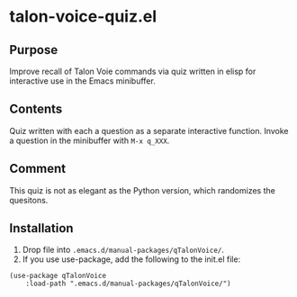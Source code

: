# talon-voice-quiz.el

## Purpose
Improve recall of Talon Voie commands via quiz written in elisp for interactive use in the Emacs minibuffer.

## Contents
Quiz written with each a question as a separate interactive function.
Invoke a question in the minibuffer with `M-x q_XXX`.

## Comment
This quiz is not as elegant as the Python version, which randomizes the quesitons.

## Installation

1. Drop file into `.emacs.d/manual-packages/qTalonVoice/`.
2. If you use use-package, add the following to the init.el file:

```elisp
(use-package qTalonVoice
    :load-path ".emacs.d/manual-packages/qTalonVoice/")
```
